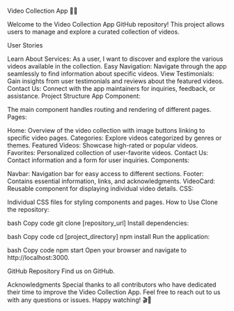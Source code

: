 Video Collection App 🎥🔗

Welcome to the Video Collection App GitHub repository! This project allows users to manage and explore a curated collection of videos.

User Stories

Learn About Services: As a user, I want to discover and explore the various videos available in the collection.
Easy Navigation: Navigate through the app seamlessly to find information about specific videos.
View Testimonials: Gain insights from user testimonials and reviews about the featured videos.
Contact Us: Connect with the app maintainers for inquiries, feedback, or assistance.
Project Structure
App Component:

The main component handles routing and rendering of different pages.
Pages:

Home: Overview of the video collection with image buttons linking to specific video pages.
Categories: Explore videos categorized by genres or themes.
Featured Videos: Showcase high-rated or popular videos.
Favorites: Personalized collection of user-favorite videos.
Contact Us: Contact information and a form for user inquiries.
Components:

Navbar: Navigation bar for easy access to different sections.
Footer: Contains essential information, links, and acknowledgments.
VideoCard: Reusable component for displaying individual video details.
CSS:

Individual CSS files for styling components and pages.
How to Use
Clone the repository:

bash
Copy code
git clone [repository_url]
Install dependencies:

bash
Copy code
cd [project_directory]
npm install
Run the application:

bash
Copy code
npm start
Open your browser and navigate to http://localhost:3000.

GitHub Repository
Find us on GitHub.

Acknowledgments
Special thanks to all contributors who have dedicated their time to improve the Video Collection App. Feel free to reach out to us with any questions or issues. Happy watching! 🎬🍿
